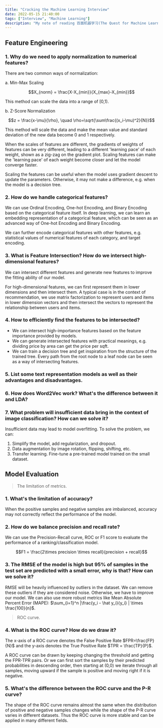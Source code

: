 ```yaml
---
title: "Cracking the Machine Learning Interview"
date: 2022-05-15 21:40:00
tags: ["Interview", "Machine Learning"]
description: "My note of reading 百面机器学习(The Quest for Machine Learning). Daily Update."
---
```


## Feature Engineering

### 1. Why do we need to apply normalization to numerical features?

There are two common ways of normalization:

a. Min-Max Scaling

$$X_{norm} = \frac{X-X_{min}}{X_{max}-X_{min}}$$

This method can scale the data into a range of \[0,1\).

b. Z-Score Normalization

$$z = \frac{x-\mu}{\rho}, \quad \rho=\sqrt{\sum\frac{(x_i-\mu)^2}{N}}$$

This method will scale the data and make the mean value and standard deviation of the new data become 0 and 1 respectively.

When the scales of features are different, the gradients of weights of features can be very different, leading to a different 'learning pace' of each weight, shown as a zig-zag on the gradient plot. Scaling features can make the 'learning pace' of each weight become closer and let the model converge faster.

Scaling the features can be useful when the model uses gradient descent to update the parameters. Otherwise, it may not make a difference, e.g. when the model is a decision tree. 


### 2. How do we handle categorical features?

We can use Ordinal Encoding, One-hot Encoding, and Binary Encoding based on the categorical feature itself. In deep learning, we can learn an embedding representation of a categorical feature, which can be seen as an advanced way of One-hot Encoding and Binary Encoding.

We can further encode categorical features with other features, e.g. statistical values of numerical features of each category, and target encoding.

### 3. What is Feature Intersection? How do we intersect high-dimensional features?

We can intersect different features and generate new features to improve the fitting ability of our model.

For high-dimensional features, we can first represent them in lower dimensions and then intersect them. A typical case is in the context of recommendation, we use matrix factorization to represent users and items in lower dimension vectors and then intersect the vectors to represent the relationship between users and items.

### 4. How to efficiently find the features to be intersected?

- We can intersect high-importance features based on the feature importance provided by models.
- We can generate intersected features with practical meanings, e.g. dividing price by area can get the price per sqft.
- We can train a decision tree and get inspiration from the structure of the trained tree. Every path from the root node to a leaf node can be seen as a way of intersecting features.

### 5. List some text representation models as well as their advantages and disadvantages.

### 6. How does Word2Vec work? What's the difference between it and LDA?

### 7. What problem will insufficient data bring in the context of image classification? How can we solve it?

Insufficient data may lead to model overfitting. To solve the problem, we can:

1. Simplify the model, add regularization, and dropout.
2. Data augmentation by image rotation, flipping, shifting, etc.
3. Transfer learning. Fine-tune a pre-trained model trained on the small dataset.

## Model Evaluation

> The limitation of metrics.

### 1. What's the limitation of accuracy?

When the positive samples and negative samples are imbalanced, accuracy may not correctly reflect the performance of the model.

### 2. How do we balance precision and recall rate?

We can use the Precision-Recall curve, ROC or F1 score to evaluate the performance of a ranking/classification model.

$$F1 = \frac{2\times precision \times recall}{precision + recall}$$

### 3. The RMSE of the model is high but 95% of samples in the test set are predicted with a small error, why is that? How can we solve it?

RMSE will be heavily influenced by outliers in the dataset. We can remove these outliers if they are considered noise. Otherwise, we have to improve our model. We can also use more robust metrics like Mean Absolute Percent Error (MAPE): $\sum_{i=1}^n |\frac{y_i - \hat y_i}{y_i} | \times \frac{100}{n}$.

> ROC curve.

### 4. What is the ROC curve? How do we draw it?

The x-axis of a ROC curve denotes the False Positive Rate $FPR=\frac{FP}{N}$ and the y-axis denotes the True Positive Rate $TPR = \frac{TP}{P}$. 

A ROC curve can be drawn by keeping changing the threshold and getting the FPR-TPR pairs. Or we can first sort the samples by their predicted probabilities in descending order, then starting at (0,0) we iterate through all samples, moving upward if the sample is positive and moving right if it is negative.

### 5. What's the difference between the ROC curve and the P-R curve?

The shape of the ROC curve remains almost the same when the distribution of positive and negative samples changes while the shape of the P-R curve varies in different datasets. Thus the ROC curve is more stable and can be applied in many different fields.
